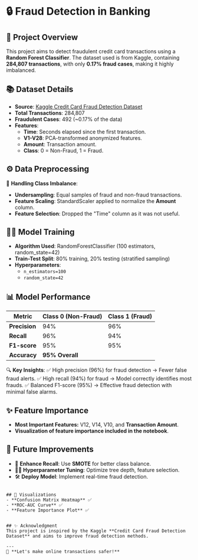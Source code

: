 # 🔒 Fraud Detection in Banking

## 📄 Project Overview
This project aims to detect fraudulent credit card transactions using a **Random Forest Classifier**. The dataset used is from Kaggle, containing **284,807 transactions**, with only **0.17% fraud cases**, making it highly imbalanced.

## 📚 Dataset Details
- **Source**: [Kaggle Credit Card Fraud Detection Dataset](https://www.kaggle.com/datasets/mlg-ulb/creditcardfraud)
- **Total Transactions**: 284,807
- **Fraudulent Cases**: 492 (~0.17% of the data)
- **Features**:
  - **Time**: Seconds elapsed since the first transaction.
  - **V1-V28**: PCA-transformed anonymized features.
  - **Amount**: Transaction amount.
  - **Class**: 0 = Non-Fraud, 1 = Fraud.

## ⚙️ Data Preprocessing
🔄 **Handling Class Imbalance**:
- **Undersampling**: Equal samples of fraud and non-fraud transactions.
- **Feature Scaling**: StandardScaler applied to normalize the **Amount** column.
- **Feature Selection**: Dropped the "Time" column as it was not useful.

## 🧑‍💻 Model Training
- **Algorithm Used**: RandomForestClassifier (100 estimators, random_state=42)
- **Train-Test Split**: 80% training, 20% testing (stratified sampling)
- **Hyperparameters**:
  - `n_estimators=100`
  - `random_state=42`

## 📊 Model Performance
| Metric        | Class 0 (Non-Fraud) | Class 1 (Fraud) |
|--------------|-------------------|-----------------|
| **Precision** | 94%                 | 96%             |
| **Recall**    | 96%                 | 94%             |
| **F1-score**  | 95%                 | 95%             |
| **Accuracy**  | **95% Overall**      |                 |

🔍 **Key Insights**:
✅ High precision (96%) for fraud detection → Fewer false fraud alerts.
✅ High recall (94%) for fraud → Model correctly identifies most frauds.
✅ Balanced F1-score (95%) → Effective fraud detection with minimal false alarms.

## ✨ Feature Importance
- **Most Important Features:** V12, V14, V10, and **Transaction Amount**.
- **Visualization of feature importance included in the notebook**.

## 🚀 Future Improvements
- 🌟 **Enhance Recall**: Use **SMOTE** for better class balance.
- 👨‍💻 **Hyperparameter Tuning**: Optimize tree depth, feature selection.
- 🛠️ **Deploy Model**: Implement real-time fraud detection.

```

## 🎨 Visualizations
- **Confusion Matrix Heatmap** ✅
- **ROC-AUC Curve** ✅
- **Feature Importance Plot** ✅


## ✨ Acknowledgment
This project is inspired by the Kaggle **Credit Card Fraud Detection Dataset** and aims to improve fraud detection methods.

---
🚀 **Let's make online transactions safer!**

